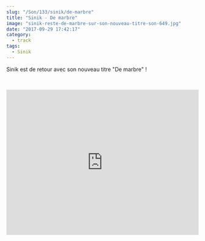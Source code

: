 ```yaml
--- 
slug: "/Son/133/sinik/de-marbre"
title: "Sinik - De marbre"
image: "sinik-reste-de-marbre-sur-son-nouveau-titre-son-649.jpg"
date: "2017-09-29 17:42:17"
category:
  - track
tags:
  - Sinik
---
```

<p>Sinik est de retour avec son nouveau titre "De marbre" !</p><br/><p><iframe src="https://open.spotify.com/embed/track/1zoBczb9E1gXWRM2hLhHnm" width="100%" height="380" frameborder="0" allowtransparency="true"></iframe></p>